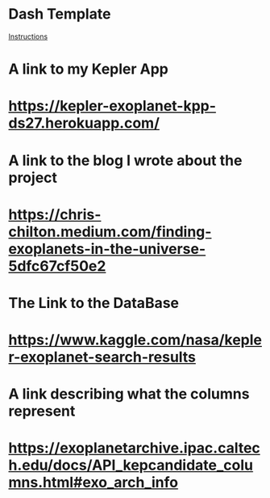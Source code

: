 # Dash Template

[Instructions](https://lambdaschool.github.io/ds/unit2/dash-template/)

# A link to my Kepler App
# https://kepler-exoplanet-kpp-ds27.herokuapp.com/

# A link to the blog I wrote about the project
# https://chris-chilton.medium.com/finding-exoplanets-in-the-universe-5dfc67cf50e2

# The Link to the DataBase
# https://www.kaggle.com/nasa/kepler-exoplanet-search-results

# A link describing what the columns represent
# https://exoplanetarchive.ipac.caltech.edu/docs/API_kepcandidate_columns.html#exo_arch_info